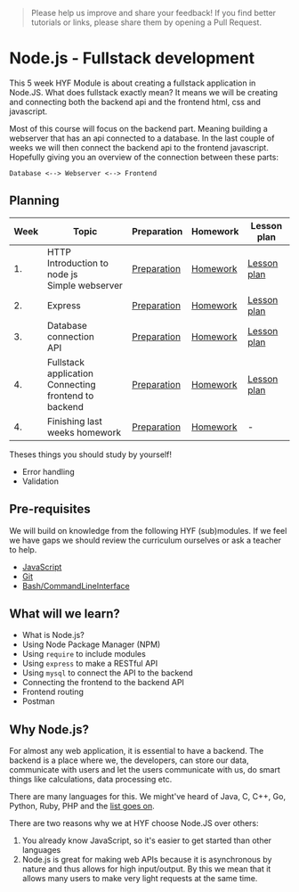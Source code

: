 > Please help us improve and share your feedback! If you find better tutorials or links, please share them by opening a Pull Request.

# Node.js - Fullstack development
This 5 week HYF Module is about creating a fullstack application in Node.JS. What does fullstack exactly mean? It means we will be creating and connecting both the backend api and the frontend html, css and javascript. 

Most of this course will focus on the backend part. Meaning building a webserver that has an api connected to a database. In the last couple of weeks we will then connect the backend api to the frontend javascript. Hopefully giving you an overview of the connection between these parts:

`Database <--> Webserver <--> Frontend`

## Planning
| Week | Topic | Preparation | Homework | Lesson plan |
| ---- | ----- | ---- | -------- | -------- |
| 1. | HTTP <br> Introduction to node js <br> Simple webserver | [Preparation](week1/preparation.md) | [Homework](week1/homework.md) | [Lesson plan](week1/lesson-plan.md) |
| 2. | Express | [Preparation](week2/preparation.md) | [Homework](week2/homework.md) | [Lesson plan](week2/lesson-plan.md) |
| 3. | Database connection <br> API | [Preparation](week3/preparation.md) | [Homework](week3/homework.md) | [Lesson plan](week3/lesson-plan.md) |
| 4. | Fullstack application <br> Connecting frontend to backend | [Preparation](week4/preparation.md) | [Homework](week4/homework.md) | [Lesson plan](week4/lesson-plan.md) |
| 4. | Finishing last weeks homework | [Preparation](week4/preparation.md) | [Homework](week4/homework.md) | - |

Theses things you should study by yourself!
- Error handling
- Validation

## Pre-requisites
We will build on knowledge from the following HYF (sub)modules. If we feel we have gaps we should review the curriculum ourselves or ask a teacher to help.
- [JavaScript](https://github.com/HackYourFuture/JavaScript)
- [Git](https://github.com/HackYourFuture/Git)
- [Bash/CommandLineInterface](https://github.com/HackYourFuture/CommandLine)

## What will we learn?
- What is Node.js?
- Using Node Package Manager (NPM)
- Using `require` to include modules
- Using `express` to make a RESTful API
- Using `mysql` to connect the API to the backend
- Connecting the frontend to the backend API
- Frontend routing
- Postman

## Why Node.js?
For almost any web application, it is essential to have a backend. The backend is a place where we, the developers, can store our data, communicate with users and let the users communicate with us, do smart things like calculations, data processing etc.

There are many languages for this. We might've heard of Java, C, C++, Go, Python, Ruby, PHP and the [list goes on](https://blog.newrelic.com/2016/08/18/popular-programming-languages-2016-go/). 

There are two reasons why we at HYF choose Node.JS over others:
1) You already know JavaScript, so it's easier to get started than other languages
2) Node.js is great for making web APIs because it is asynchronous by nature and thus allows for high input/output. By this we mean that it allows many users to make very light requests at the same time.
